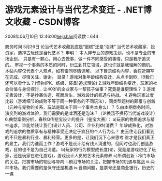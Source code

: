 
# 游戏元素设计与当代艺术变迁 - .NET博文收藏 - CSDN博客


2008年06月10日 12:46:00[hejishan](https://me.csdn.net/hejishan)阅读数：644


商务时间 5月26日
论当代艺术收藏到底是“蛋糕”还是“泡沫”
当代艺术收藏家、投资家，选择古玩还是当代艺术？
申明： 本人非专业的游戏策划，也不是专业的市场企划。
只是有一颗心，用心去做事，做一件不同感受的事情，只是我所追求的。
审视一个事务的本质的同时，衍生到其它领域，这也许就是我理解的商机。
本帖内容仅代表个人观点，如有雷同尽情谅解。
以下目录结构内容，会在近期写在完成，尽情关注，谢谢。
目录
1.游戏对象年龄结构变迁，从点卡到IB，IB我们还可以卖什么？(怪物(PK、练级、装备)追求理论)
2.游戏年龄结构变迁，玩家的社会价值与身份探讨，让40岁的企业家与一帮孩子做事？究竟是谁更理性？
3.游戏元素设计，不是抄袭仿造、死而后生，游戏设计的机遇与挑战。
4.避免玩家过度比较（游戏细节的成败不等于同一种事务的不同玩法），同类型题材的颠覆与创新（元神与宠物的关系，玩法是取决于同一个事务本身么）？
5.由本期商务时间，演变到的游戏体验，我们需要的是啤酒还是泡沫？（论换汤不换药当代游戏设计）
6.典型案例分析，春秋Q传挖宝设计的提升（鉴宝大赛）：
a)玩家的物质追求与精神追求，谁能给钱让我们(设计人员、公司、企业利益)消费？
年龄成熟化，对游戏的追求的物质享有与精神享受还决定于疯狂的个人行为么？
史玉住让我们看到的不只是暴利行业、暴利经营。更多的是，让我们沉下心来思考
谁才是我们真正的雇主，我们为谁而工作？游戏不是设计给有钱人消遣的，但同时也我们创造游戏，目的也不是为自己消遣。
b)玩家的行为模型成长度(论，究竟是游戏进化了玩家，还是玩家在进化游戏)，游戏设计人员的艺术元素修养
c)所谓创新
i.冷门市场的关注，把握市场的轮回与导向
ii.前沿市场的关注，把握市场的机遇与挑战
iii.两种市场，我们需要的是保守还是机遇
iv.晋商问题，是票号还是商业银行，历史的一课



